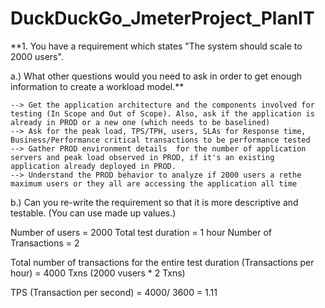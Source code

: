 # DuckDuckGo_JmeterProject_PlanIT

**1. You have a requirement which states
"The system should scale to 2000 users".

a.) What other questions would you need to ask in order to get enough information to create
a workload model.**

	--> Get the application architecture and the components involved for testing (In Scope and Out of Scope). Also, ask if the application is already in PROD or a new one (which needs to be baselined)
	--> Ask for the peak load, TPS/TPH, users, SLAs for Response time, Business/Performance critical transactions to be performance tested
	--> Gather PROD environment details  for the number of application servers and peak load observed in PROD, if it's an existing application already deployed in PROD.
	--> Understand the PROD behavior to analyze if 2000 users a rethe maximum users or they all are accessing the application all time 
		
b.) Can you re-write the requirement so that it is more descriptive and testable. (You can use
made up values.)

Number of users = 2000
Total test duration = 1 hour
Number of Transactions = 2

Total number of transactions for the entire test duration (Transactions per hour) = 4000 Txns (2000 vusers * 2 Txns)

TPS (Transaction per second) = 4000/ 3600 = 1.11 


 







